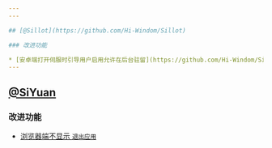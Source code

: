 ```yaml
---
---

## [@Sillot](https://github.com/Hi-Windom/Sillot)

### 改进功能

* [安卓端打开伺服时引导用户启用允许在后台驻留](https://github.com/Hi-Windom/Sillot/issues/299)
---
```


## [@SiYuan](https://github.com/siyuan-note/siyuan)

### 改进功能

* [浏览器端不显示 `退出应用`](https://github.com/siyuan-note/siyuan/issues/7618)